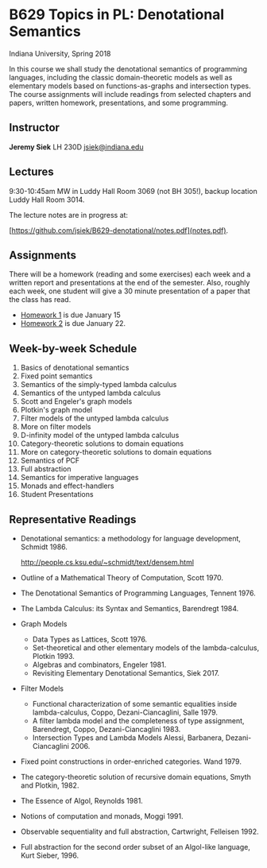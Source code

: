 # B629 Topics in PL: Denotational Semantics

Indiana University, Spring 2018

In this course we shall study the denotational semantics of
programming languages, including the classic domain-theoretic models
as well as elementary models based on functions-as-graphs and
intersection types. The course assignments will include readings from
selected chapters and papers, written homework, presentations, and
some programming.

## Instructor

**Jeremy Siek** LH 230D [jsiek@indiana.edu](mailto:jsiek@indiana.edu)

## Lectures

9:30-10:45am MW in Luddy Hall Room 3069 (not BH 305!), 
  backup location Luddy Hall Room 3014.

The lecture notes are in progress at:

[https://github.com/jsiek/B629-denotational/notes.pdf](notes.pdf).

## Assignments

There will be a homework (reading and some exercises) each week and a
written report and presentations at the end of the semester.  Also,
roughly each week, one student will give a 30 minute presentation of a
paper that the class has read.

- [Homework 1](hw1.md) is due January 15
- [Homework 2](hw2.md) is due January 22.

## Week-by-week Schedule

1. Basics of denotational semantics
2. Fixed point semantics
3. Semantics of the simply-typed lambda calculus
4. Semantics of the untyped lambda calculus
5. Scott and Engeler's graph models
6. Plotkin's graph model
7. Filter models of the untyped lambda calculus
8. More on filter models
9. D-infinity model of the untyped lambda calculus
10. Category-theoretic solutions to domain equations
11. More on category-theoretic solutions to domain equations
12. Semantics of PCF
13. Full abstraction
14. Semantics for imperative languages
15. Monads and effect-handlers
16. Student Presentations


## Representative Readings

- Denotational semantics: a methodology for language development, Schmidt 1986.
   
   http://people.cs.ksu.edu/~schmidt/text/densem.html
   
- Outline of a Mathematical Theory of Computation, Scott 1970.
- The Denotational Semantics of Programming Languages, Tennent 1976.


- The Lambda Calculus: its Syntax and Semantics, Barendregt 1984.
- Graph Models
  - Data Types as Lattices, Scott 1976.
  - Set-theoretical and other elementary models of the lambda-calculus,
    Plotkin 1993.
  - Algebras and combinators, Engeler 1981.
  - Revisiting Elementary Denotational Semantics, Siek 2017.
- Filter Models
  - Functional characterization of some semantic equalities
    inside lambda-calculus, Coppo, Dezani-Ciancaglini, Salle 1979.
  - A filter lambda model and the completeness of type assignment,
    Barendregt, Coppo, Dezani-Ciancaglini 1983.
  - Intersection Types and Lambda Models
    Alessi, Barbanera, Dezani-Ciancaglini 2006.
- Fixed point constructions in order-enriched categories. Wand 1979.
- The category-theoretic solution of recursive domain equations,
  Smyth and Plotkin, 1982.
- The Essence of Algol, Reynolds 1981.
- Notions of computation and monads, Moggi 1991.
- Observable sequentiality and full abstraction,
  Cartwright, Felleisen 1992.
- Full abstraction for the second order subset of an Algol-like language,
  Kurt Sieber, 1996.


